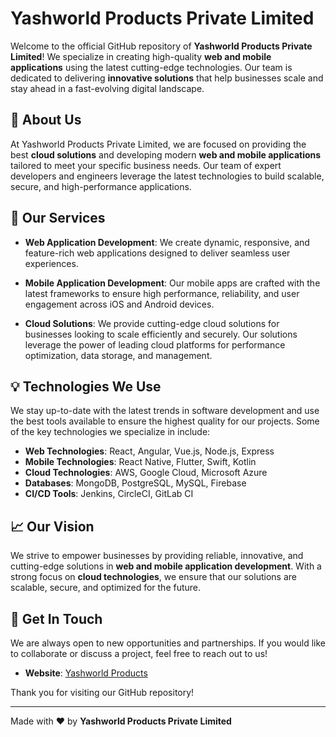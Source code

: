 # Yashworld Products Private Limited

Welcome to the official GitHub repository of **Yashworld Products Private Limited**! We specialize in creating high-quality **web and mobile applications** using the latest cutting-edge technologies. Our team is dedicated to delivering **innovative solutions** that help businesses scale and stay ahead in a fast-evolving digital landscape.

## 🚀 About Us

At Yashworld Products Private Limited, we are focused on providing the best **cloud solutions** and developing modern **web and mobile applications** tailored to meet your specific business needs. Our team of expert developers and engineers leverage the latest technologies to build scalable, secure, and high-performance applications.

## 🔧 Our Services

- **Web Application Development**: We create dynamic, responsive, and feature-rich web applications designed to deliver seamless user experiences.
  
- **Mobile Application Development**: Our mobile apps are crafted with the latest frameworks to ensure high performance, reliability, and user engagement across iOS and Android devices.

- **Cloud Solutions**: We provide cutting-edge cloud solutions for businesses looking to scale efficiently and securely. Our solutions leverage the power of leading cloud platforms for performance optimization, data storage, and management.

## 💡 Technologies We Use

We stay up-to-date with the latest trends in software development and use the best tools available to ensure the highest quality for our projects. Some of the key technologies we specialize in include:

- **Web Technologies**: React, Angular, Vue.js, Node.js, Express
- **Mobile Technologies**: React Native, Flutter, Swift, Kotlin
- **Cloud Technologies**: AWS, Google Cloud, Microsoft Azure
- **Databases**: MongoDB, PostgreSQL, MySQL, Firebase
- **CI/CD Tools**: Jenkins, CircleCI, GitLab CI

## 📈 Our Vision

We strive to empower businesses by providing reliable, innovative, and cutting-edge solutions in **web and mobile application development**. With a strong focus on **cloud technologies**, we ensure that our solutions are scalable, secure, and optimized for the future.

## 🤝 Get In Touch

We are always open to new opportunities and partnerships. If you would like to collaborate or discuss a project, feel free to reach out to us!

- **Website**: [Yashworld Products](https://www.yashworldproducts.com)

Thank you for visiting our GitHub repository!

---

Made with ❤️ by **Yashworld Products Private Limited**
